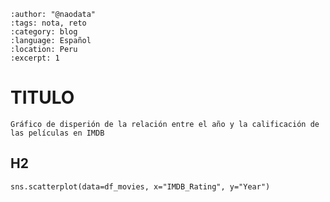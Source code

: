 
```{post} 2023-07-30
:author: "@naodata"
:tags: nota, reto
:category: blog
:language: Español
:location: Peru
:excerpt: 1
```

# TITULO

`Gráfico de disperión de la relación entre el año y la calificación de las películas en IMDB`

## H2

```console
sns.scatterplot(data=df_movies, x="IMDB_Rating", y="Year")
```
